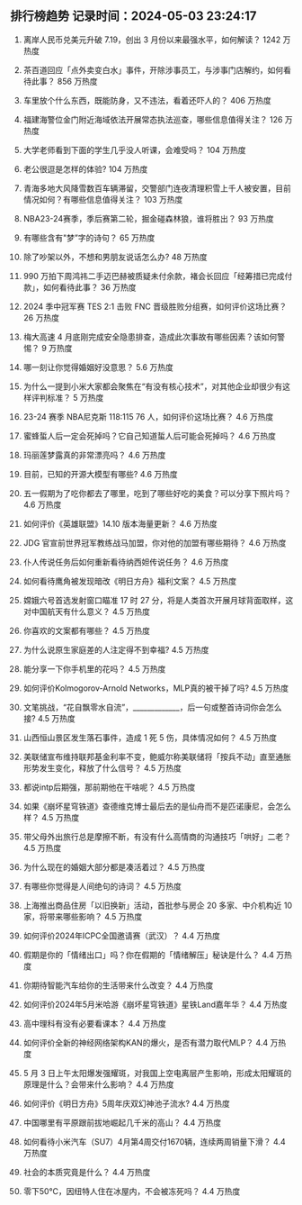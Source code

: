 
## 排行榜趋势 记录时间：2024-05-03 23:24:17
  
  1. 离岸人民币兑美元升破 7.19，创出 3 月份以来最强水平，如何解读？ 1242 万热度
    
  2. 茶百道回应「点外卖变白水」事件，开除涉事员工，与涉事门店解约，如何看待此事？ 856 万热度
    
  3. 车里放个什么东西，既能防身，又不违法，看着还吓人的？ 406 万热度
    
  4. 福建海警位金门附近海域依法开展常态执法巡查，哪些信息值得关注？ 126 万热度
    
  5. 大学老师看到下面的学生几乎没人听课，会难受吗？ 104 万热度
    
  6. 老公很逗是怎样的体验? 104 万热度
    
  7. 青海多地大风降雪数百车辆滞留，交警部门连夜清理积雪上千人被安置，目前情况如何？有哪些信息值得关注？ 103 万热度
    
  8. NBA23-24赛季，季后赛第二轮，掘金碰森林狼，谁将胜出？ 93 万热度
    
  9. 有哪些含有"梦”字的诗句？ 65 万热度
    
  10. 除了吵架以外，不想和男朋友说话怎么办? 48 万热度
    
  11. 990 万拍下周鸿祎二手迈巴赫被质疑未付余款，褚会长回应「经筹措已完成付款」，如何看待此事？ 36 万热度
    
  12. 2024 季中冠军赛 TES 2:1 击败 FNC 晋级胜败分组赛，如何评价这场比赛？ 26 万热度
    
  13. 梅大高速 4 月底刚完成安全隐患排查，造成此次事故有哪些因素？该如何警惕？ 9 万热度
    
  14. 哪一刻让你觉得婚姻好没意思？ 5.6 万热度
    
  15. 为什么一提到小米大家都会聚焦在“有没有核心技术”，对其他企业却很少有这样评判标准？ 5 万热度
    
  16. 23-24 赛季 NBA尼克斯 118:115 76 人，如何评价这场比赛？ 4.6 万热度
    
  17. 蜜蜂蜇人后一定会死掉吗？它自己知道蜇人后可能会死掉吗？ 4.6 万热度
    
  18. 玛丽莲梦露真的非常漂亮吗？ 4.6 万热度
    
  19. 目前，已知的开源大模型有哪些? 4.6 万热度
    
  20. 五一假期为了吃你都去了哪里，吃到了哪些好吃的美食？可以分享下照片吗？ 4.6 万热度
    
  21. 如何评价《英雄联盟》14.10 版本海量更新？ 4.6 万热度
    
  22. JDG 官宣前世界冠军教练战马加盟，你对他的加盟有哪些期待？ 4.6 万热度
    
  23. 仆人传说任务后如何重新看待纳西妲传说任务？ 4.6 万热度
    
  24. 如何看待鹰角被发现暗改《明日方舟》福利文案？ 4.5 万热度
    
  25. 嫦娥六号首选发射窗口瞄准 17 时 27 分，将是人类首次开展月球背面取样，这对中国航天有什么意义？ 4.5 万热度
    
  26. 你喜欢的文案都有哪些？ 4.5 万热度
    
  27. 为什么说原生家庭差的人注定得不到幸福? 4.5 万热度
    
  28. 能分享一下你手机里的花吗？ 4.5 万热度
    
  29. 如何评价Kolmogorov-Arnold Networks，MLP真的被干掉了吗? 4.5 万热度
    
  30. 文笔挑战，“花自飘零水自流”，_____________，后一句或整首诗词你会怎么接? 4.5 万热度
    
  31. 山西恒山景区发生落石事件，造成 1 死 5 伤，具体情况如何？ 4.5 万热度
    
  32. 美联储宣布维持联邦基金利率不变，鲍威尔称美联储将「按兵不动」直至通胀形势发生变化，释放了什么信号？ 4.5 万热度
    
  33. 都说intp后期强，那前期他在干啥呢？ 4.5 万热度
    
  34. 如果《崩坏星穹铁道》查德维克博士最后去的是仙舟而不是匹诺康尼，会怎么样？ 4.5 万热度
    
  35. 带父母外出旅行总是摩擦不断，有没有什么高情商的沟通技巧「哄好」二老？ 4.5 万热度
    
  36. 为什么现在的婚姻大部分都是凑活着过？ 4.5 万热度
    
  37. 有哪些你觉得是人间绝句的诗词？ 4.5 万热度
    
  38. 上海推出商品住房「以旧换新」活动，首批参与房企 20 多家、中介机构近 10 家，将带来哪些影响？ 4.5 万热度
    
  39. 如何评价2024年ICPC全国邀请赛（武汉）？ 4.4 万热度
    
  40. 假期是你的「情绪出口」吗？你在假期的「情绪解压」秘诀是什么？ 4.4 万热度
    
  41. 你期待智能汽车给你的生活带来什么改变？ 4.4 万热度
    
  42. 如何评价2024年5月米哈游《崩坏星穹铁道》星铁Land嘉年华？ 4.4 万热度
    
  43. 高中理科有没有必要看课本？ 4.4 万热度
    
  44. 如何评价全新的神经网络架构KAN的爆火，是否有潜力取代MLP？ 4.4 万热度
    
  45. 5 月 3 日上午太阳爆发强耀斑，对我国上空电离层产生影响，形成太阳耀斑的原理是什么？会带来什么影响？ 4.4 万热度
    
  46. 如何评价《明日方舟》5周年庆双幻神池子流水? 4.4 万热度
    
  47. 中国哪里有平原跟前拔地崛起几千米的高山？ 4.4 万热度
    
  48. 如何看待小米汽车（SU7）4月第4周交付1670辆，连续两周销量下滑？ 4.4 万热度
    
  49. 社会的本质究竟是什么？ 4.4 万热度
    
  50. 零下50℃，因纽特人住在冰屋内，不会被冻死吗？ 4.4 万热度
    